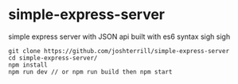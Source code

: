 # simple-express-server

simple express server with JSON api built with es6 syntax
sigh sigh

```
git clone https://github.com/joshterrill/simple-express-server
cd simple-express-server/
npm install
npm run dev // or npm run build then npm start
```